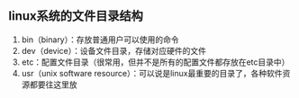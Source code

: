 ## linux系统的文件目录结构
1. bin（binary）：存放普通用户可以使用的命令
2. dev（device）：设备文件目录，存储对应硬件的文件
3. etc：配置文件目录（很常用，但并不是所有的配置文件都存放在etc目录中）
4. usr（unix software resource）：可以说是linux最重要的目录了，各种软件资源都要往这里放
